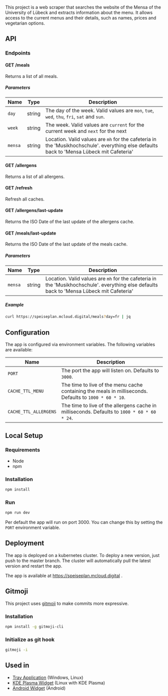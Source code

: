 This project is a web scraper that searches the website of the Mensa of the University of Lübeck and extracts information about the menu. It allows access to the current menus and their details, such as names, prices and vegetarian options.

## API

### Endpoints

#### GET /meals

Returns a list of all meals.

##### Parameters

| Name    | Type   | Description                                                                                                                               |
| ------- | ------ | ----------------------------------------------------------------------------------------------------------------------------------------- |
| `day`   | string | The day of the week. Valid values are `mon`, `tue`, `wed`, `thu`, `fri`, `sat` and `sun`.                                                                    |
| `week`  | string | The week. Valid values are `current` for the current week and `next` for the next                                                         |
| `mensa` | string | Location. Valid values are `mh` for the cafeteria in the 'Musikhochschule'. everything else defaults back to 'Mensa Lübeck mit Cafeteria' |

#### GET /allergens

Returns a list of all allergens.

#### GET /refresh

Refresh all caches.

#### GET /allergens/last-update

Returns the ISO Date of the last update of the allergens cache.

#### GET /meals/last-update

Returns the ISO Date of the last update of the meals cache.

##### Parameters

| Name    | Type   | Description                                                                                                                               |
| ------- | ------ | ----------------------------------------------------------------------------------------------------------------------------------------- |
| `mensa` | string | Location. Valid values are `mh` for the cafeteria in the 'Musikhochschule'. everything else defaults back to 'Mensa Lübeck mit Cafeteria' |

##### Example

```bash
curl https://speiseplan.mcloud.digital/meals?day=fr | jq
```

## Configuration

The app is configured via environment variables. The following variables are available:

| Name              | Description                                                                                                                               |
| ----------------- | ----------------------------------------------------------------------------------------------------------------------------------------- |
| `PORT`            | The port the app will listen on. Defaults to `3000`.                                                                                      |
| `CACHE_TTL_MENU`       | The time to live of the menu cache containing the meals in milliseconds. Defaults to `1000 * 60 * 10`.                                                                             |
| `CACHE_TTL_ALLERGENS` | The time to live of the allergens cache in milliseconds. Defaults to `1000 * 60 * 60 * 24`.                                                                             |

## Local Setup

### Requirements

- Node
- npm

### Installation

```bash
npm install
```

### Run

```bash
npm run dev
```

Per default the app will run on port 3000. You can change this by setting the `PORT` environment variable.

## Deployment

The app is deployed on a kubernetes cluster. To deploy a new version, just push to the master branch. The cluster will
automatically pull the latest version and restart the app.

The app is available at https://speiseplan.mcloud.digital .

## Gitmoji

This project uses [gitmoji](https://gitmoji.carloscuesta.me/) to make commits more expressive.

### Installation

```bash
npm install -g gitmoji-cli
```

### Initialize as git hook

```bash
gitmoji -i
```

## Used in 

- [Tray Application](https://github.com/Importantus/speiseplan-tray/) (Windows, Linux)
- [KDE Plasma Widget](https://github.com/lomenzel/mensa) (Linux with KDE Plasma)
- [Android Widget](https://github.com/hoppjan/LuebeckMensaWidget) (Android)
